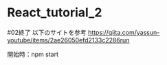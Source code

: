 # React_tutorial_2
#02終了
以下のサイトを参考
https://qiita.com/yassun-youtube/items/2ae26050efd2133c2286run

開始時：npm start